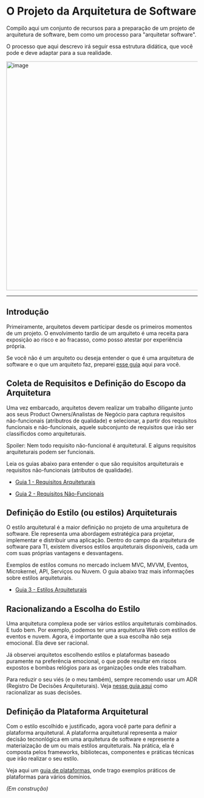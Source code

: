 # O Projeto da Arquitetura de Software
Compilo aqui um conjunto de recursos para a preparação de um projeto de arquitetura de software, bem como um processo para "arquitetar software". 

O processo que aqui descrevo irá seguir essa estrutura didática, que você pode e deve adaptar para a sua realidade.

<img width="602" alt="image" src="https://github.com/user-attachments/assets/ac5cb1bc-ee7e-4914-b757-3a354eafecbf" />


---

## Introdução
Primeiramente, arquitetos devem participar desde os primeiros momentos de um projeto. O envolvimento tardio de um arquiteto é uma receita para exposição ao risco e ao fracasso, como posso atestar por experiência própria.

Se você não é um arquiteto ou deseja entender o que é uma arquitetura de software e o que um arquiteto faz, preparei [esse guia](https://github.com/marco-mendes/projeto-arquitetura-software/blob/main/1.0%20O%20que%20é%20arquitetura%20e%20quem%20e%20o%20arquiteto.md) aqui para você.

## Coleta de Requisitos e Definição do Escopo da Arquitetura
Uma vez embarcado, arquitetos devem realizar um trabalho diligante junto aos seus Product Owners/Analistas de Negócio para captura requisitos não-funcionais (atributros de qualidade) e selecionar, a partir dos requisitos funcionais e não-funcionais, aquele subconjunto de requisitos que irão ser classificdos como arquiteturais. 

Spoiler: Nem todo requisito não-funcional é arquitetural. E alguns requisitos arquiteturais podem ser funcionais.

Leia os guias abaixo para entender o que são requisitos arquiteturais e requisitos não-funcionais (atributos de qualidade).

- [Guia 1 - Requisitos Arquiteturais](https://github.com/marco-mendes/projeto-arquitetura-software/blob/main/1.1%20Requisitos%20Arquiteturais.md)

- [Guia 2 - Requisitos Não-Funcionais](https://github.com/marco-mendes/projeto-arquitetura-software/blob/main/1.2%20Requisitos%20Não-Funcionais.md)

## Definição do Estilo (ou estilos) Arquiteturais

O estilo arquitetural é a maior definição no projeto de uma arquitetura de software. Ele representa uma abordagem estratégica para projetar, implementar e distribuir uma aplicação. Dentro do campo da arquitetura de software para TI, existem diversos estilos arquiteturais disponíveis, cada um com suas próprias vantagens e desvantagens.

Exemplos de estilos comuns no mercado incluem MVC, MVVM, Eventos, Microkernel, API, Serviços ou Nuvem. O guia abaixo traz mais informações sobre estilos arquiteturais.

- [Guia 3 - Estilos Arquiteturais](https://github.com/marco-mendes/projeto-arquitetura-software/blob/main/1.3%20Estilos%20Arquiteturais.md)

## Racionalizando a Escolha do Estilo

Uma arquitetura complexa pode ser vários estilos arquiteturais combinados. E tudo bem. Por exemplo, podemos ter uma arquitetura Web com estilos de eventos e nuvem. Agora, é importante que a sua escolha não seja emocional. Ela deve ser racional.

Já observei arquitetos escolhendo estilos e plataformas baseado puramente na preferência emocional, o que pode resultar em riscos expostos e bombas relógios para as organizações onde eles trabalham.

Para reduzir o seu viés (e o meu também), sempre recomendo usar um ADR (Registro De Decisões Arquiteturais). Veja [nesse guia aqui](https://github.com/marco-mendes/projeto-arquitetura-software/blob/main/1.4%20ADR.md) como racionalizar as suas decisões.

## Definição da Plataforma Arquitetural 

Com o estilo escolhido e justificado, agora você parte para definir a plataforma arquitetural. A plataforma arquitetural representa a maior decisão tecnonlógica em uma arquitetura de software e represente a materiaização de um ou mais estilos arquiteturais. Na prática, ela é composta pelos frameworks, bibliotecas, componentes e práticas técnicas que irão realizar o seu estilo.

Veja aqui um [guia de plataformas](https://github.com/marco-mendes/projeto-arquitetura-software/blob/main/1.5%20Plataforma%20Arquitetural.md),  onde trago exemplos práticos de plataformas para vários domínios.

 *(Em construção)*
